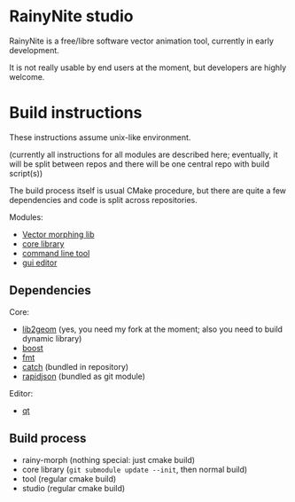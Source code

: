 RainyNite studio
================

RainyNite is a free/libre software vector animation tool, currently in early
development.

It is not really usable by end users at the moment, but developers are highly
welcome.

Build instructions
==================

These instructions assume unix-like environment.

(currently all instructions for all modules are described here; eventually,
it will be split between repos and there will be one central repo with
build script(s))

The build process itself is usual CMake procedure, but there are quite a few dependencies and code is split across repositories.

Modules:

- [Vector morphing lib](https://notabug.org/caryoscelus/rainy-morph)
- [core library](https://notabug.org/caryoscelus/rainynite-core)
- [command line tool](https://notabug.org/caryoscelus/rainynite-tool)
- [gui editor](https://notabug.org/caryoscelus/rainynite-studio)

Dependencies
------------

Core:

- [lib2geom](https://github.com/caryoscelus/lib2geom) (yes, you need my fork at the moment; also you need to build dynamic library)
- [boost](http://www.boost.org/)
- [fmt](https://github.com/fmtlib/fmt)
- [catch](https://github.com/philsquared/Catch) (bundled in repository)
- [rapidjson](https://github.com/miloyip/rapidjson) (bundled as git module)

Editor:

- [qt](https://www.qt.io/)

Build process
-------------

- rainy-morph (nothing special: just cmake build)
- core library (`git submodule update --init`, then normal build)
- tool (regular cmake build)
- studio (regular cmake build)
